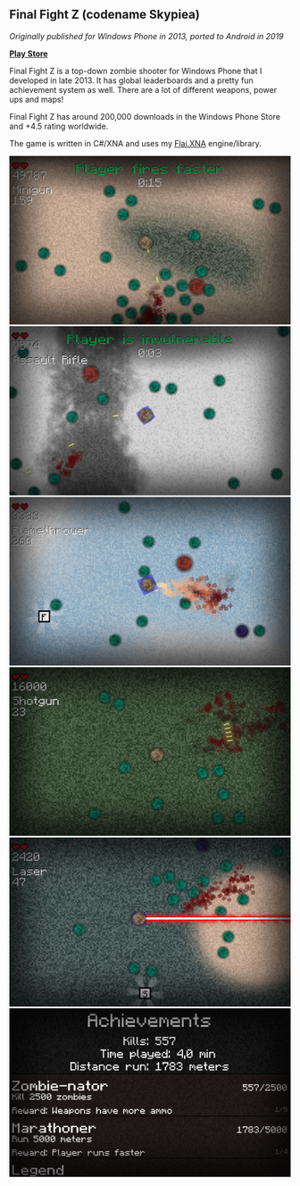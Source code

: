 ## Final Fight Z (codename Skypiea)

_Originally published for Windows Phone in 2013, ported to Android in 2019_


[**Play Store**](https://play.google.com/store/apps/details?id=com.flai.Skypiea)  


Final Fight Z is a top-down zombie shooter for Windows Phone that I developed in late 2013. It has global leaderboards and a pretty fun achievement system as well. There are a lot of different weapons, power ups and maps!

Final Fight Z has around 200,000 downloads in the Windows Phone Store and +4.5 rating worldwide.

The game is written in C#/XNA and uses my [Flai.XNA](https://github.com/JaakkoLipsanen/Flai.XNA) engine/library.

![screenshot1](/Skypiea/SkypieaContent/Assets/Screenshots/Screenshot7.png)
![screenshot1](/Skypiea/SkypieaContent/Assets/Screenshots/Screenshot5.png)
![screenshot1](/Skypiea/SkypieaContent/Assets/Screenshots/Screenshot3.png)
![screenshot1](/Skypiea/SkypieaContent/Assets/Screenshots/Screenshot2.png)
![screenshot1](/Skypiea/SkypieaContent/Assets/Screenshots/Screenshot1.png)
![screenshot1](/Skypiea/SkypieaContent/Assets/Screenshots/Screenshot8.png)
